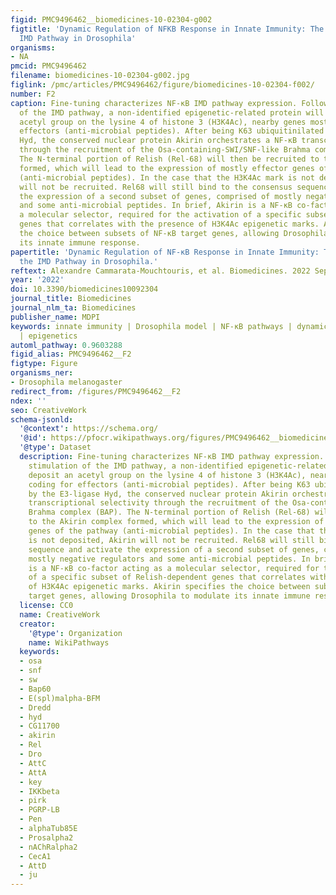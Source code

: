```yaml
---
figid: PMC9496462__biomedicines-10-02304-g002
figtitle: 'Dynamic Regulation of NFKB Response in Innate Immunity: The Case of the
  IMD Pathway in Drosophila'
organisms:
- NA
pmcid: PMC9496462
filename: biomedicines-10-02304-g002.jpg
figlink: /pmc/articles/PMC9496462/figure/biomedicines-10-02304-f002/
number: F2
caption: Fine-tuning characterizes NF-κB IMD pathway expression. Following the stimulation
  of the IMD pathway, a non-identified epigenetic-related protein will deposit an
  acetyl group on the lysine 4 of histone 3 (H3K4Ac), nearby genes mostly coding for
  effectors (anti-microbial peptides). After being K63 ubiquitinilated by the E3-ligase
  Hyd, the conserved nuclear protein Akirin orchestrates a NF-κB transcriptional selectivity
  through the recruitment of the Osa-containing-SWI/SNF-like Brahma complex (BAP).
  The N-terminal portion of Relish (Rel-68) will then be recruited to the Akirin complex
  formed, which will lead to the expression of mostly effector genes of the pathway
  (anti-microbial peptides). In the case that the H3K4Ac mark is not deposited, Akirin
  will not be recruited. Rel68 will still bind to the consensus sequence and activate
  the expression of a second subset of genes, comprised of mostly negative regulators
  and some anti-microbial peptides. In brief, Akirin is a NF-κB co-factor acting as
  a molecular selector, required for the activation of a specific subset of Relish-dependent
  genes that correlates with the presence of H3K4Ac epigenetic marks. Akirin specifies
  the choice between subsets of NF-κB target genes, allowing Drosophila to modulate
  its innate immune response.
papertitle: 'Dynamic Regulation of NF-κB Response in Innate Immunity: The Case of
  the IMD Pathway in Drosophila.'
reftext: Alexandre Cammarata-Mouchtouris, et al. Biomedicines. 2022 Sep;10(9):2304.
year: '2022'
doi: 10.3390/biomedicines10092304
journal_title: Biomedicines
journal_nlm_ta: Biomedicines
publisher_name: MDPI
keywords: innate immunity | Drosophila model | NF-κB pathways | dynamic regulation
  | epigenetics
automl_pathway: 0.9603288
figid_alias: PMC9496462__F2
figtype: Figure
organisms_ner:
- Drosophila melanogaster
redirect_from: /figures/PMC9496462__F2
ndex: ''
seo: CreativeWork
schema-jsonld:
  '@context': https://schema.org/
  '@id': https://pfocr.wikipathways.org/figures/PMC9496462__biomedicines-10-02304-g002.html
  '@type': Dataset
  description: Fine-tuning characterizes NF-κB IMD pathway expression. Following the
    stimulation of the IMD pathway, a non-identified epigenetic-related protein will
    deposit an acetyl group on the lysine 4 of histone 3 (H3K4Ac), nearby genes mostly
    coding for effectors (anti-microbial peptides). After being K63 ubiquitinilated
    by the E3-ligase Hyd, the conserved nuclear protein Akirin orchestrates a NF-κB
    transcriptional selectivity through the recruitment of the Osa-containing-SWI/SNF-like
    Brahma complex (BAP). The N-terminal portion of Relish (Rel-68) will then be recruited
    to the Akirin complex formed, which will lead to the expression of mostly effector
    genes of the pathway (anti-microbial peptides). In the case that the H3K4Ac mark
    is not deposited, Akirin will not be recruited. Rel68 will still bind to the consensus
    sequence and activate the expression of a second subset of genes, comprised of
    mostly negative regulators and some anti-microbial peptides. In brief, Akirin
    is a NF-κB co-factor acting as a molecular selector, required for the activation
    of a specific subset of Relish-dependent genes that correlates with the presence
    of H3K4Ac epigenetic marks. Akirin specifies the choice between subsets of NF-κB
    target genes, allowing Drosophila to modulate its innate immune response.
  license: CC0
  name: CreativeWork
  creator:
    '@type': Organization
    name: WikiPathways
  keywords:
  - osa
  - snf
  - sw
  - Bap60
  - E(spl)malpha-BFM
  - Dredd
  - hyd
  - CG11700
  - akirin
  - Rel
  - Dro
  - AttC
  - AttA
  - key
  - IKKbeta
  - pirk
  - PGRP-LB
  - Pen
  - alphaTub85E
  - Prosalpha2
  - nAChRalpha2
  - CecA1
  - AttD
  - ju
---
```

